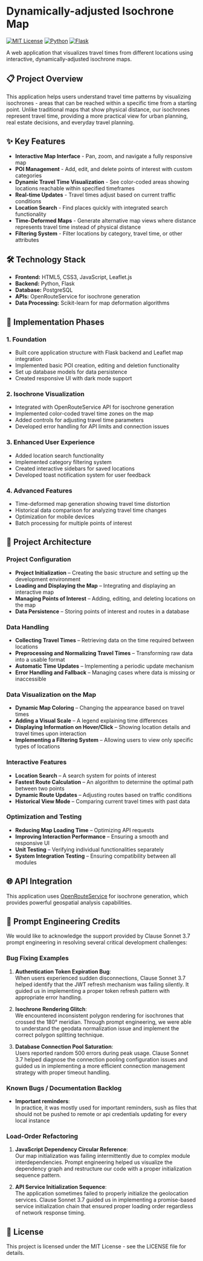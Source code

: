 # Dynamically-adjusted Isochrone Map

[![MIT License](https://img.shields.io/badge/License-MIT-blue.svg)](LICENSE)
[![Python](https://img.shields.io/badge/Python-3.8+-green.svg)](https://www.python.org/)
[![Flask](https://img.shields.io/badge/Flask-2.0+-lightgrey.svg)](https://flask.palletsprojects.com/)

A web application that visualizes travel times from different locations using interactive, dynamically-adjusted isochrone maps.

## 📋 Project Overview

This application helps users understand travel time patterns by visualizing isochrones - areas that can be reached within a specific time from a starting point. Unlike traditional maps that show physical distance, our isochrones represent travel time, providing a more practical view for urban planning, real estate decisions, and everyday travel planning.

## ✨ Key Features

- **Interactive Map Interface** - Pan, zoom, and navigate a fully responsive map
- **POI Management** - Add, edit, and delete points of interest with custom categories
- **Dynamic Travel Time Visualization** - See color-coded areas showing locations reachable within specified timeframes
- **Real-time Updates** - Travel times adjust based on current traffic conditions
- **Location Search** - Find places quickly with integrated search functionality
- **Time-Deformed Maps** - Generate alternative map views where distance represents travel time instead of physical distance
- **Filtering System** - Filter locations by category, travel time, or other attributes

## 🛠️ Technology Stack

- **Frontend:** HTML5, CSS3, JavaScript, Leaflet.js
- **Backend:** Python, Flask
- **Database:** PostgreSQL
- **APIs:** OpenRouteService for isochrone generation
- **Data Processing:** Scikit-learn for map deformation algorithms

## 📱 Implementation Phases

### 1. Foundation

- Built core application structure with Flask backend and Leaflet map integration
- Implemented basic POI creation, editing and deletion functionality
- Set up database models for data persistence
- Created responsive UI with dark mode support

### 2. Isochrone Visualization

- Integrated with OpenRouteService API for isochrone generation
- Implemented color-coded travel time zones on the map
- Added controls for adjusting travel time parameters
- Developed error handling for API limits and connection issues

### 3. Enhanced User Experience

- Added location search functionality
- Implemented category filtering system
- Created interactive sidebars for saved locations
- Developed toast notification system for user feedback

### 4. Advanced Features

- Time-deformed map generation showing travel time distortion
- Historical data comparison for analyzing travel time changes
- Optimization for mobile devices
- Batch processing for multiple points of interest

## 🔧 Project Architecture

### Project Configuration

- **Project Initialization** – Creating the basic structure and setting up the development environment
- **Loading and Displaying the Map** – Integrating and displaying an interactive map
- **Managing Points of Interest** – Adding, editing, and deleting locations on the map
- **Data Persistence** – Storing points of interest and routes in a database

### Data Handling

- **Collecting Travel Times** – Retrieving data on the time required between locations
- **Preprocessing and Normalizing Travel Times** – Transforming raw data into a usable format
- **Automatic Time Updates** – Implementing a periodic update mechanism
- **Error Handling and Fallback** – Managing cases where data is missing or inaccessible

### Data Visualization on the Map

- **Dynamic Map Coloring** – Changing the appearance based on travel times
- **Adding a Visual Scale** – A legend explaining time differences
- **Displaying Information on Hover/Click** – Showing location details and travel times upon interaction
- **Implementing a Filtering System** – Allowing users to view only specific types of locations

### Interactive Features

- **Location Search** – A search system for points of interest
- **Fastest Route Calculation** – An algorithm to determine the optimal path between two points
- **Dynamic Route Updates** – Adjusting routes based on traffic conditions
- **Historical View Mode** – Comparing current travel times with past data

### Optimization and Testing

- **Reducing Map Loading Time** – Optimizing API requests
- **Improving Interaction Performance** – Ensuring a smooth and responsive UI
- **Unit Testing** – Verifying individual functionalities separately
- **System Integration Testing** – Ensuring compatibility between all modules

## 🌐 API Integration

This application uses [OpenRouteService](https://openrouteservice.org/) for isochrone generation, which provides powerful geospatial analysis capabilities.

## 🤖 Prompt Engineering Credits

We would like to acknowledge the support provided by Clause Sonnet 3.7 prompt engineering in resolving several critical development challenges:

### Bug Fixing Examples

1. **Authentication Token Expiration Bug**:  
   When users experienced sudden disconnections, Clause Sonnet 3.7 helped identify that the JWT refresh mechanism was failing silently. It guided us in implementing a proper token refresh pattern with appropriate error handling.

2. **Isochrone Rendering Glitch**:  
   We encountered inconsistent polygon rendering for isochrones that crossed the 180° meridian. Through prompt engineering, we were able to understand the geodata normalization issue and implement the correct polygon splitting technique.

3. **Database Connection Pool Saturation**:  
   Users reported random 500 errors during peak usage. Clause Sonnet 3.7 helped diagnose the connection pooling configuration issues and guided us in implementing a more efficient connection management strategy with proper timeout handling.

### Known Bugs / Documentation Backlog

- **Important reminders**:  
  In practice, it was mostly used for important reminders, sush as files that should not be pushed to remote or
  api credentials updating for every local instance

### Load-Order Refactoring

1. **JavaScript Dependency Circular Reference**:  
   Our map initialization was failing intermittently due to complex module interdependencies. Prompt engineering helped us visualize the dependency graph and restructure our code with a proper initialization sequence pattern.

2. **API Service Initialization Sequence**:  
   The application sometimes failed to properly initialize the geolocation services. Clause Sonnet 3.7 guided us in implementing a promise-based service initialization chain that ensured proper loading order regardless of network response timing.

## 📄 License

This project is licensed under the MIT License - see the LICENSE file for details.
